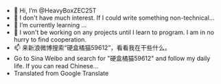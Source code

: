 - 👋 Hi, I’m @HeavyBoxZEC25T
- 👀 I don't have much interest. If I could write something non-technical...
- 🌱 I’m currently learning ...
- 💞️ I won't be working on any projects until I learn to program. I am in no hurry to find cooperation.
- 📫 来新浪微博搜索“硬盒橘猫59612”，看看我在干些什么。
- Go to Sina Weibo and search for "硬盒橘猫59612" and follow my daily life. If you can read Chinese...
- Translated from Google Translate

<!---
HeavyBoxZEC25T/HeavyBoxZEC25T is a ✨ special ✨ repository because its `README.md` (this file) appears on your GitHub profile.
You can click the Preview link to take a look at your changes.
--->

